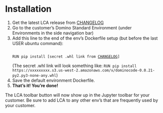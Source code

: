 # Installation

1. Get the latest LCA release from [CHANGELOG](https://github.com/dominodatalab/low-code-assistant/blob/main/CHANGELOG.md)
2. Go to the customer’s Domino Standard Environment (under Environments in the side navigation bar)
3. Add this line to the end of the env’s Dockerfile setup (but before the last USER ubuntu command):
   <pre><code>
   RUN pip install [secret .whl link from <a href="https://github.com/dominodatalab/low-code-assistant/blob/main/CHANGELOG.md">CHANGELOG</a>]
   </code></pre>
   (The secret .whl link will look something like:
   `RUN pip install https://xxxxxxxxx.s3.us-west-2.amazonaws.com/x/dominocode-0.0.21-py2.py3-none-any.whl`)
4. Save the default environment Dockerfile.
5. **That’s it! You’re done!**

The LCA toolbar button will now show up in the Jupyter toolbar for your customer.
Be sure to add LCA to any other env’s that are frequently used by your customer.
